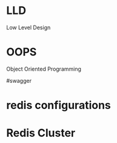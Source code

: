 # LLD
Low Level Design

# OOPS
Object Oriented Programming

#swagger

# redis configurations
# Redis Cluster 